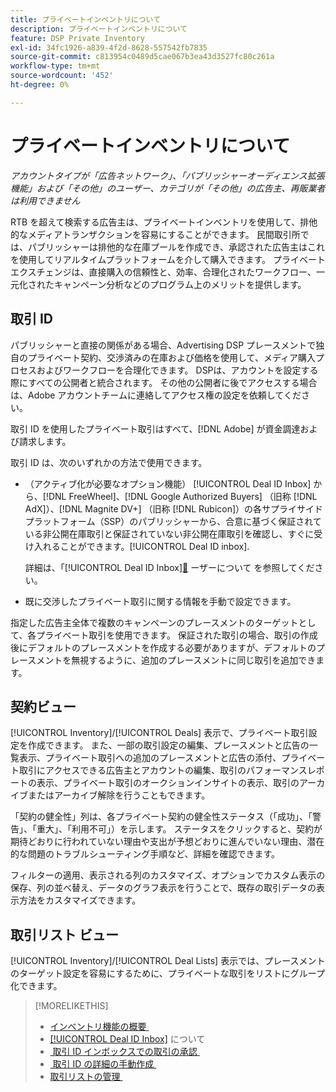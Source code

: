 ```yaml
---
title: プライベートインベントリについて
description: プライベートインベントリについて
feature: DSP Private Inventory
exl-id: 34fc1926-a839-4f2d-8628-557542fb7835
source-git-commit: c813954c0489d5cae067b3ea43d3527fc80c261a
workflow-type: tm+mt
source-wordcount: '452'
ht-degree: 0%

---
```


# プライベートインベントリについて

*アカウントタイプが「広告ネットワーク」、「パブリッシャーオーディエンス拡張機能」および「その他」のユーザー、カテゴリが「その他」の広告主、再販業者は利用できません*

RTB を超えて検索する広告主は、プライベートインベントリを使用して、排他的なメディアトランザクションを容易にすることができます。 民間取引所では、パブリッシャーは排他的な在庫プールを作成でき、承認された広告主はこれを使用してリアルタイムプラットフォームを介して購入できます。 プライベートエクスチェンジは、直接購入の信頼性と、効率、合理化されたワークフロー、一元化されたキャンペーン分析などのプログラム上のメリットを提供します。

## 取引 ID

パブリッシャーと直接の関係がある場合、Advertising DSP プレースメントで独自のプライベート契約、交渉済みの在庫および価格を使用して、メディア購入プロセスおよびワークフローを合理化できます。 DSPは、アカウントを設定する際にすべての公開者と統合されます。 その他の公開者に後でアクセスする場合は、Adobe アカウントチームに連絡してアクセス権の設定を依頼してください。<!-- + sentence from Ramey? (no longer here) about how we certify the publishers -->

取引 ID を使用したプライベート取引はすべて、[!DNL Adobe] が資金調達および請求します。

取引 ID は、次のいずれかの方法で使用できます。

* （アクティブ化が必要なオプション機能） [!UICONTROL Deal ID Inbox] から、[!DNL FreeWheel]、[!DNL Google Authorized Buyers] （旧称 [!DNL AdX]）、[!DNL Magnite DV+] （旧称 [!DNL Rubicon]）の各サプライサイドプラットフォーム（SSP）のパブリッシャーから、合意に基づく保証されている非公開在庫取引と保証されていない非公開在庫取引を確認し、すぐに受け入れることができます。[!UICONTROL Deal ID inbox].

  詳細は、「[!UICONTROL Deal ID Inbox][&#128279;](deal-id-inbox-about.md) ーザーについて  を参照してください。

* 既に交渉したプライベート取引に関する情報を手動で設定できます。

指定した広告主全体で複数のキャンペーンのプレースメントのターゲットとして、各プライベート取引を使用できます。 保証された取引の場合、取引の作成後にデフォルトのプレースメントを作成する必要がありますが、デフォルトのプレースメントを無視するように、追加のプレースメントに同じ取引を追加できます。

## 契約ビュー

[!UICONTROL Inventory]/[!UICONTROL Deals] 表示で、プライベート取引設定を作成できます。 また、一部の取引設定の編集、プレースメントと広告の一覧表示、プライベート取引への追加のプレースメントと広告の添付、プライベート取引にアクセスできる広告主とアカウントの編集、取引のパフォーマンスレポートの表示、プライベート取引のオークションインサイトの表示、取引のアーカイブまたはアーカイブ解除を行うこともできます。<!-- ; or edit the attribute tags for a deal -->

「契約の健全性」列は、各プライベート契約の健全性ステータス（「成功」、「警告」、「重大」、「利用不可」）を示します。 ステータスをクリックすると、契約が期待どおりに行われていない理由や支出が予想どおりに進んでいない理由、潜在的な問題のトラブルシューティング手順など、詳細を確認できます。

フィルターの適用、表示される列のカスタマイズ、オプションでカスタム表示の保存、列の並べ替え、データのグラフ表示を行うことで、既存の取引データの表示方法をカスタマイズできます。

## 取引リスト ビュー

[!UICONTROL Inventory]/[!UICONTROL Deal Lists] 表示では、プレースメントのターゲット設定を容易にするために、プライベートな取引をリストにグループ化できます。

>[!MORELIKETHIS]
>
>* [&#x200B; インベントリ機能の概要 &#x200B;](/help/dsp/inventory/inventory-overview.md)
>* [[!UICONTROL Deal ID Inbox]](/help/dsp/inventory/deal-id-inbox-about.md) について
>* [&#x200B; 取引 ID インボックスでの取引の承認 &#x200B;](deal-id-inbox-accept.md)
>* [&#x200B; 取引 ID の詳細の手動作成 &#x200B;](deal-id-create.md)
>* [&#x200B; 取引リストの管理 &#x200B;](/help/dsp/inventory/lists-deals-manage.md)
